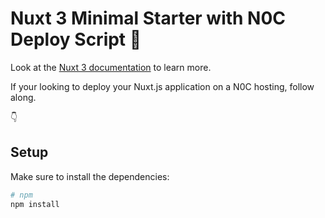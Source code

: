 # Nuxt 3 Minimal Starter with N0C Deploy Script :rocket:

Look at the [Nuxt 3 documentation](https://nuxt.com/docs/getting-started/introduction) to learn more.

If your looking to deploy your Nuxt.js application on a N0C hosting, follow along. 

:point_down:

## Setup

Make sure to install the dependencies:

```bash
# npm
npm install

```
